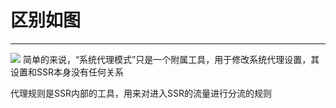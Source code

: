 # 区别如图
***

![](https://cloud.githubusercontent.com/assets/8436963/22097160/930b8240-de5a-11e6-9819-7cbccbd1be34.png)
简单的来说，“系统代理模式”只是一个附属工具，用于修改系统代理设置，其设置和SSR本身没有任何关系

代理规则是SSR内部的工具，用来对进入SSR的流量进行分流的规则